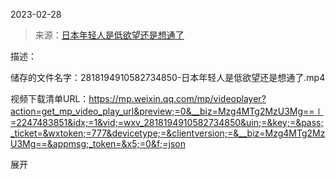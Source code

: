 2023-02-28

> 来源：[日本年轻人是低欲望还是想通了](http://mp.weixin.qq.com/s?__biz=Mzg4MTg2MzU3Mg==&mid=2247483851&idx=1&sn=3ede97f10a7bd2c1d25933a854eae0c3&chksm=cf5e3f30f829b626f1600ea1e394d6c60e81caef803c3e851f94acc4fe6e6e21002cd161e0b9&scene=27#wechat_redirect)
> 

描述：

储存的文件名字：2818194910582734850-日本年轻人是低欲望还是想通了.mp4

视频下载清单URL：https://mp.weixin.qq.com/mp/videoplayer?action=get_mp_video_play_url&preview;=0&__biz=Mzg4MTg2MzU3Mg==∣=2247483851&idx;=1&vid;=wxv_2818194910582734850&uin;=&key;=&pass;_ticket=&wxtoken;=777&devicetype;=&clientversion;=&__biz=Mzg4MTg2MzU3Mg==&appmsg;_token=&x5;=0&f;=json

展开

